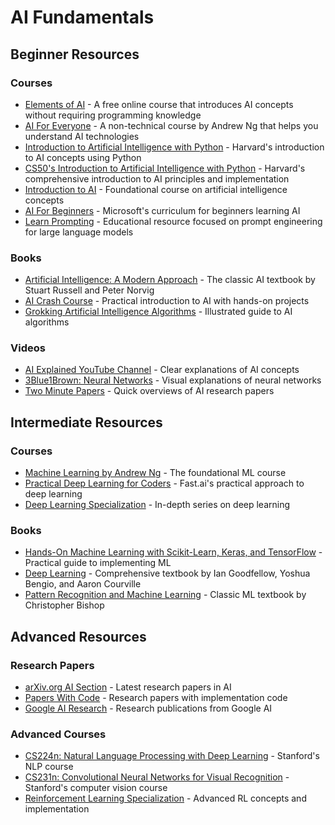 # AI Fundamentals

## Beginner Resources

### Courses

- [Elements of AI](https://www.elementsofai.com/) - A free online course that introduces AI concepts without requiring programming knowledge
- [AI For Everyone](https://www.coursera.org/learn/ai-for-everyone) - A non-technical course by Andrew Ng that helps you understand AI technologies
- [Introduction to Artificial Intelligence with Python](https://cs50.harvard.edu/ai/2020/) - Harvard's introduction to AI concepts using Python
- [CS50's Introduction to Artificial Intelligence with Python](https://pll.harvard.edu/course/cs50s-introduction-artificial-intelligence-python?delta=0) - Harvard's comprehensive introduction to AI principles and implementation
- [Introduction to AI](https://www.coursera.org/learn/introduction-to-ai) - Foundational course on artificial intelligence concepts
- [AI For Beginners](https://microsoft.github.io/AI-For-Beginners/) - Microsoft's curriculum for beginners learning AI
- [Learn Prompting](https://learnprompting.org) - Educational resource focused on prompt engineering for large language models

### Books

- [Artificial Intelligence: A Modern Approach](http://aima.cs.berkeley.edu/) - The classic AI textbook by Stuart Russell and Peter Norvig
- [AI Crash Course](https://www.packtpub.com/product/ai-crash-course/9781838645359) - Practical introduction to AI with hands-on projects
- [Grokking Artificial Intelligence Algorithms](https://www.manning.com/books/grokking-artificial-intelligence-algorithms) - Illustrated guide to AI algorithms

### Videos

- [AI Explained YouTube Channel](https://www.youtube.com/c/AIExplained-Official) - Clear explanations of AI concepts
- [3Blue1Brown: Neural Networks](https://www.youtube.com/playlist?list=PLZHQObOWTQDNU6R1_67000Dx_ZCJB-3pi) - Visual explanations of neural networks
- [Two Minute Papers](https://www.youtube.com/c/K%C3%A1rolyZsolnai) - Quick overviews of AI research papers

## Intermediate Resources

### Courses

- [Machine Learning by Andrew Ng](https://www.coursera.org/learn/machine-learning) - The foundational ML course
- [Practical Deep Learning for Coders](https://course.fast.ai/) - Fast.ai's practical approach to deep learning
- [Deep Learning Specialization](https://www.coursera.org/specializations/deep-learning) - In-depth series on deep learning

### Books

- [Hands-On Machine Learning with Scikit-Learn, Keras, and TensorFlow](https://www.oreilly.com/library/view/hands-on-machine-learning/9781492032632/) - Practical guide to implementing ML
- [Deep Learning](https://www.deeplearningbook.org/) - Comprehensive textbook by Ian Goodfellow, Yoshua Bengio, and Aaron Courville
- [Pattern Recognition and Machine Learning](https://www.microsoft.com/en-us/research/people/cmbishop/prml-book/) - Classic ML textbook by Christopher Bishop

## Advanced Resources

### Research Papers

- [arXiv.org AI Section](https://arxiv.org/list/cs.AI/recent) - Latest research papers in AI
- [Papers With Code](https://paperswithcode.com/) - Research papers with implementation code
- [Google AI Research](https://ai.google/research/) - Research publications from Google AI

### Advanced Courses

- [CS224n: Natural Language Processing with Deep Learning](https://web.stanford.edu/class/cs224n/) - Stanford's NLP course
- [CS231n: Convolutional Neural Networks for Visual Recognition](http://cs231n.stanford.edu/) - Stanford's computer vision course
- [Reinforcement Learning Specialization](https://www.coursera.org/specializations/reinforcement-learning) - Advanced RL concepts and implementation
